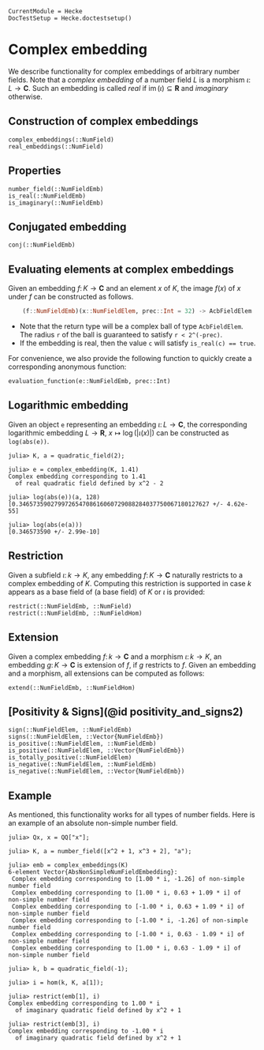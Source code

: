 ```@meta
CurrentModule = Hecke
DocTestSetup = Hecke.doctestsetup()
```
# Complex embedding

We describe functionality for complex embeddings of arbitrary number fields.
Note that a *complex embedding* of a number field $L$ is a morphism $\iota \colon L \to \mathbf{C}$.
Such an embedding is called *real* if $\operatorname{im}(\iota) \subseteq \mathbf{R}$ and *imaginary* otherwise.

## Construction of complex embeddings

```@docs
complex_embeddings(::NumField)
real_embeddings(::NumField)
```

## Properties

```@docs
number_field(::NumFieldEmb)
is_real(::NumFieldEmb)
is_imaginary(::NumFieldEmb)
```

## Conjugated embedding

```@docs
conj(::NumFieldEmb)
```

## Evaluating elements at complex embeddings

Given an embedding $f \colon K \to \mathbf{C}$ and an element $x$ of $K$,
the image $f(x)$ of $x$ under $f$ can be constructed as follows.

```julia
    (f::NumFieldEmb)(x::NumFieldElem, prec::Int = 32) -> AcbFieldElem
```

  - Note that the return type will be a complex ball of type `AcbFieldElem`. The radius `r` of the ball is guaranteed to satisfy `r < 2^(-prec)`.
  - If the embedding is real, then the value `c` will satisfy `is_real(c) == true`.

For convenience, we also provide the following function to quickly create a corresponding
anonymous function:

```@docs
evaluation_function(e::NumFieldEmb, prec::Int)
```

## Logarithmic embedding

Given an object `e` representing an embedding $\iota \colon L \to \mathbf{C}$, the corresponding logarithmic embedding $L \to \mathbf{R}, \ x \mapsto \log(\lvert \iota(x) \rvert)$ can be constructed as `log(abs(e))`.

```jldoctest
julia> K, a = quadratic_field(2);

julia> e = complex_embedding(K, 1.41)
Complex embedding corresponding to 1.41
  of real quadratic field defined by x^2 - 2

julia> log(abs(e))(a, 128)
[0.346573590279972654708616060729088284037750067180127627 +/- 4.62e-55]

julia> log(abs(e(a)))
[0.346573590 +/- 2.99e-10]
```

## Restriction

Given a subfield $\iota \colon k \to K$, any embedding
$f \colon K \to \mathbf{C}$ naturally restricts to a complex embedding of $K$. Computing this restriction is supported in case $k$ appears
as a base field of (a base field) of $K$ or $\iota$ is provided:

```@docs
restrict(::NumFieldEmb, ::NumField)
restrict(::NumFieldEmb, ::NumFieldHom)
```

## Extension

Given a complex embedding $f \colon k \to \mathbf{C}$ and a morphism $\iota \colon k \to K$, an embedding $g \colon K \to \mathbf{C}$ is extension of $f$, if $g$ restricts to $f$. Given an embedding and a morphism,
all extensions can be computed as follows:

```@docs
extend(::NumFieldEmb, ::NumFieldHom)
```

## [Positivity & Signs](@id positivity_and_signs2)

```@docs
sign(::NumFieldElem, ::NumFieldEmb)
signs(::NumFieldElem, ::Vector{NumFieldEmb})
is_positive(::NumFieldElem, ::NumFieldEmb)
is_positive(::NumFieldElem, ::Vector{NumFieldEmb})
is_totally_positive(::NumFieldElem)
is_negative(::NumFieldElem, ::NumFieldEmb)
is_negative(::NumFieldElem, ::Vector{NumFieldEmb})
```

## Example

As mentioned, this functionality works for all types of number fields.
Here is an example of an absolute non-simple number field.

```jldoctest
julia> Qx, x = QQ["x"];

julia> K, a = number_field([x^2 + 1, x^3 + 2], "a");

julia> emb = complex_embeddings(K)
6-element Vector{AbsNonSimpleNumFieldEmbedding}:
 Complex embedding corresponding to [1.00 * i, -1.26] of non-simple number field
 Complex embedding corresponding to [1.00 * i, 0.63 + 1.09 * i] of non-simple number field
 Complex embedding corresponding to [-1.00 * i, 0.63 + 1.09 * i] of non-simple number field
 Complex embedding corresponding to [-1.00 * i, -1.26] of non-simple number field
 Complex embedding corresponding to [-1.00 * i, 0.63 - 1.09 * i] of non-simple number field
 Complex embedding corresponding to [1.00 * i, 0.63 - 1.09 * i] of non-simple number field

julia> k, b = quadratic_field(-1);

julia> i = hom(k, K, a[1]);

julia> restrict(emb[1], i)
Complex embedding corresponding to 1.00 * i
  of imaginary quadratic field defined by x^2 + 1

julia> restrict(emb[3], i)
Complex embedding corresponding to -1.00 * i
  of imaginary quadratic field defined by x^2 + 1
```
